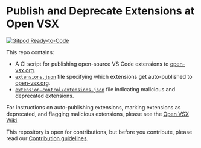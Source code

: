 # Publish and Deprecate Extensions at Open VSX

[![Gitpod Ready-to-Code](https://img.shields.io/badge/Gitpod-ready--to--code-908a85?logo=gitpod)](https://gitpod.io/#https://github.com/open-vsx/publish-extensions)

This repo contains:

-   A CI script for publishing open-source VS Code extensions to [open-vsx.org](https://open-vsx.org).
-   [`extensions.json`](https://github.com/open-vsx/publish-extensions/blob/master/extensions.json) file specifying which extensions get auto-published to [open-vsx.org](https://open-vsx.org).
-   [`extension-control/extensions.json`](https://github.com/open-vsx/publish-extensions/tree/master/extension-control) file indicating malicious and deprecated extensions.

For instructions on auto-publishing extensions, marking extensions as deprecated, and flagging malicious extensions, please see the [Open VSX Wiki](https://github.com/EclipseFdn/open-vsx.org/wiki).

This repository is open for contributions, but before you contribute, please read our [Contribution guidelines](CONTRIBUTING.md).
